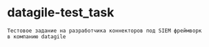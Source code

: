 # datagile-test_task

```
Тестовое задание на разработчика коннекторов под SIEM фреймворк
в компанию datagile
```
